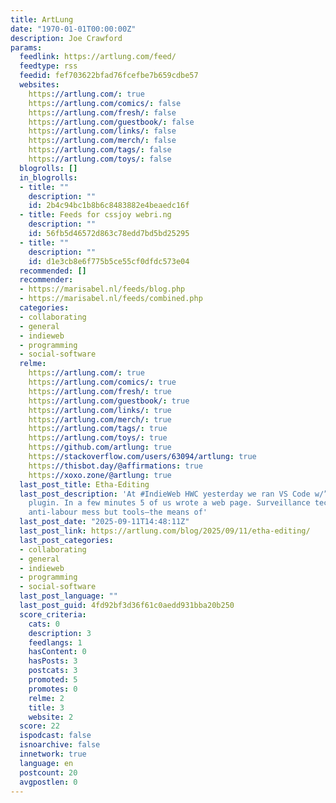 ```yaml
---
title: ArtLung
date: "1970-01-01T00:00:00Z"
description: Joe Crawford
params:
  feedlink: https://artlung.com/feed/
  feedtype: rss
  feedid: fef703622bfad76fcefbe7b659cdbe57
  websites:
    https://artlung.com/: true
    https://artlung.com/comics/: false
    https://artlung.com/fresh/: false
    https://artlung.com/guestbook/: false
    https://artlung.com/links/: false
    https://artlung.com/merch/: false
    https://artlung.com/tags/: false
    https://artlung.com/toys/: false
  blogrolls: []
  in_blogrolls:
  - title: ""
    description: ""
    id: 2b4c94bc1b8b6c8483882e4beaedc16f
  - title: Feeds for cssjoy webri.ng
    description: ""
    id: 56fb5d46572d863c78edd7bd5bd25295
  - title: ""
    description: ""
    id: d1e3cb8e6f775b5ce55cf0dfdc573e04
  recommended: []
  recommender:
  - https://marisabel.nl/feeds/blog.php
  - https://marisabel.nl/feeds/combined.php
  categories:
  - collaborating
  - general
  - indieweb
  - programming
  - social-software
  relme:
    https://artlung.com/: true
    https://artlung.com/comics/: true
    https://artlung.com/fresh/: true
    https://artlung.com/guestbook/: true
    https://artlung.com/links/: true
    https://artlung.com/merch/: true
    https://artlung.com/tags/: true
    https://artlung.com/toys/: true
    https://github.com/artlung: true
    https://stackoverflow.com/users/63094/artlung: true
    https://thisbot.day/@affirmations: true
    https://xoxo.zone/@artlung: true
  last_post_title: Etha-Editing
  last_post_description: 'At #IndieWeb HWC yesterday we ran VS Code w/”Live Share”
    plugin. In a few minutes 5 of us wrote a web page. Surveillance tech is an enshittified
    anti-labour mess but tools—the means of'
  last_post_date: "2025-09-11T14:48:11Z"
  last_post_link: https://artlung.com/blog/2025/09/11/etha-editing/
  last_post_categories:
  - collaborating
  - general
  - indieweb
  - programming
  - social-software
  last_post_language: ""
  last_post_guid: 4fd92bf3d36f61c0aedd931bba20b250
  score_criteria:
    cats: 0
    description: 3
    feedlangs: 1
    hasContent: 0
    hasPosts: 3
    postcats: 3
    promoted: 5
    promotes: 0
    relme: 2
    title: 3
    website: 2
  score: 22
  ispodcast: false
  isnoarchive: false
  innetwork: true
  language: en
  postcount: 20
  avgpostlen: 0
---
```

